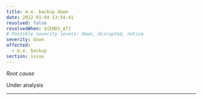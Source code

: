 ```yaml
---
title: m.e. backup down
date: 2022-01-04 13:54:41
resolved: false
resolvedWhen: ${ENDS_AT}
# Possible severity levels: down, disrupted, notice
severity: down
affected:
  - m.e. backup
section: issue
---
```


*Root cause*

Under analysis

---


